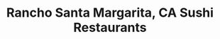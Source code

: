 ---
layout: city
title: Rancho Santa Margarita, CA Sushi Restaurants
permalink: /california/rancho-santa-margarita/
stateAbbr: CA
stateName: California
cityName: Rancho Santa Margarita

---